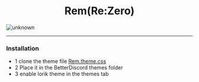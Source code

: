 <h1 align="center">Rem(Re:Zero) </h1>

![unknown](https://user-images.githubusercontent.com/80748971/138563770-18885001-a8b8-4108-a3d0-ee8644984f55.png)

---
### Installation

- 1 clone the theme file [Rem.theme.css](https://github.com/Tanya575/Rem/blob/main/Rem.theme.css)
- 2 Place it in the BetterDiscord themes folder
- 3 enable lorik theme in the themes tab
